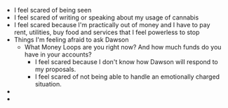 - I feel scared of being seen
- I feel scared of writing or speaking about my usage of cannabis
- I feel scared because I'm practically out of money and I have to pay rent, utilities, buy food and services that I feel powerless to stop
- Things I'm feeling afraid to ask Dawson
	- What Money Loops are you right now? And how much funds do you have in your accounts?
		- I feel scared because I don't know how Dawson will respond to my proposals.
		- I feel scared of not being able to handle an emotionally charged situation.
-
-